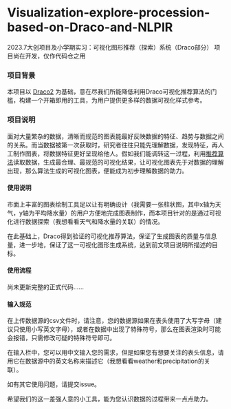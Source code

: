 # Visualization-explore-procession-based-on-Draco-and-NLPIR
2023.7大创项目及小学期实习：可视化图形推荐（探索）系统（Draco部分）
项目尚在开发，仅作代码仓之用

### 项目背景

本项目以 [Draco2](https://dig.cmu.edu/draco2/) 为基础，意在尽我们所能降低利用Draco可视化推荐算法的门槛，构建一个开箱即用的工具，为用户提供更多样的数据可视化样式参考。

### 项目说明

面对大量繁杂的数据，清晰而规范的图表能最好反映数据的特征、趋势与数据之间的关系。而当数据被第一次获取时，研究者往往只能先理解数据，发现特征，再人工制作图表，将数据特征更好呈现给他人。假如我们能调转这一过程，利用[推荐算法](https://ieeexplore.ieee.org/abstract/document/8440847)读取数据，生成最合理、最规范的可视化结果，让可视化图表先于对数据的理解出现，那么算法生成的可视化图表，便能成为初步理解数据的助力。

#### 使用说明

市面上丰富的图表绘制工具足以让有明确设计（我需要一张柱状图，其中x轴为天气，y轴为平均降水量）的用户方便地完成图表制作，而本项目针对的是通过可视化进行数据探索（我想看看天气和降水量的关联）的情况。

在此基础上，Draco得到验证的可视化推荐算法，保证了生成图表的质量与信息量，进一步地，保证了这一可视化图形生成系统，达到前文项目说明所描述的目标。

#### 使用流程

尚未更新完整的正式代码......

#### 输入规范

在上传数据源的csv文件时，请注意，您的数据源如果在表头使用了大写字母（建议只使用小写英文字母），或者在数据中出现了特殊符号，那么在图表渲染时可能会报错，只需修改可疑的特殊符号即可。

在输入栏中，您可以用中文输入您的需求，但是如果您有想要关注的表头信息，请用它在数据源中的英文名称来描述它（我想看看weather和precipitation的关联）。

如有其它使用问题，请提交issue。

希望我们的这一差强人意的小工具，能为您认识数据的过程带来一点点助力。
